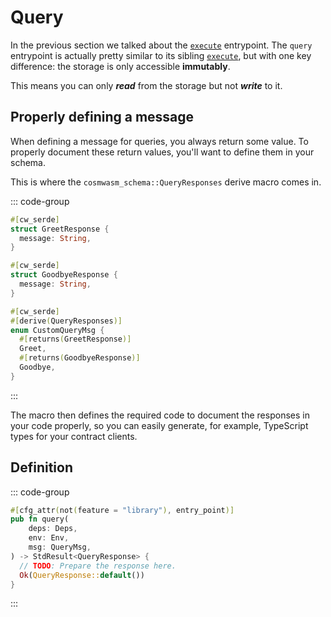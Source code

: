 <SectionLabel chapter="core" section="entrypoints"></SectionLabel>

# Query

In the previous section we talked about the [`execute`](./execute) entrypoint.
The `query` entrypoint is actually pretty similar to its sibling [`execute`](./execute),
but with one key difference: the storage is only accessible **immutably**.

This means you can only _**read**_ from the storage but not _**write**_ to it.

## Properly defining a message

When defining a message for queries, you always return some value.
To properly document these return values, you'll want to define them in your schema.

This is where the `cosmwasm_schema::QueryResponses` derive macro comes in.

::: code-group

```Rust [contract.rs]
#[cw_serde]
struct GreetResponse {
  message: String,
}

#[cw_serde]
struct GoodbyeResponse {
  message: String,
}

#[cw_serde]
#[derive(QueryResponses)]
enum CustomQueryMsg {
  #[returns(GreetResponse)]
  Greet,
  #[returns(GoodbyeResponse)]
  Goodbye,
}
```

:::

The macro then defines the required code to document the responses in your code properly,
so you can easily generate, for example, TypeScript types for your contract clients.

## Definition

::: code-group

```Rust [contract.rs]
#[cfg_attr(not(feature = "library"), entry_point)]
pub fn query(
    deps: Deps,
    env: Env,
    msg: QueryMsg,
) -> StdResult<QueryResponse> {
  // TODO: Prepare the response here.
  Ok(QueryResponse::default())
}
```

:::

